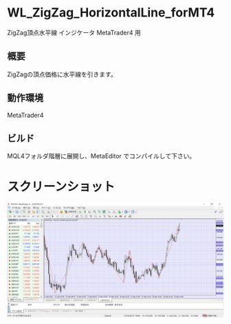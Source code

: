 ﻿# WL_ZigZag_HorizontalLine_forMT4
ZigZag頂点水平線 インジケータ
MetaTrader4 用

## 概要
ZigZagの頂点価格に水平線を引きます。  

## 動作環境
MetaTrader4 

## ビルド
MQL4フォルダ階層に展開し、MetaEditor でコンパイルして下さい。

# スクリーンショット
![screenshot](Screenshot.png) 
